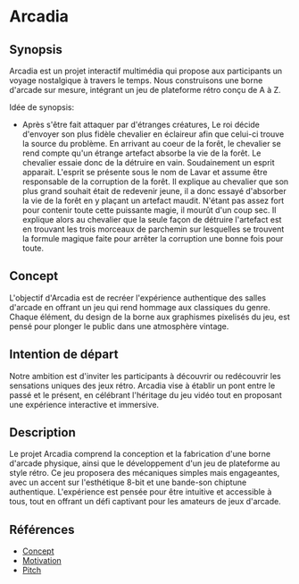 # Arcadia

## Synopsis
Arcadia est un projet interactif multimédia qui propose aux participants un voyage nostalgique à travers le temps. Nous construisons une borne d'arcade sur mesure, intégrant un jeu de plateforme rétro conçu de A à Z.

Idée de synopsis:
- Après s'être fait attaquer par d'étranges créatures, Le roi décide d'envoyer son plus fidèle chevalier en éclaireur afin que celui-ci trouve la source du problème. En arrivant au coeur de la forêt, le chevalier se rend compte qu'un étrange artefact absorbe la vie de la forêt. Le chevalier essaie donc de la détruire en vain. Soudainement un esprit apparait. L'esprit se présente sous le nom de Lavar et assume être responsable de la corruption de la forêt. Il explique au chevalier que son plus grand souhait était de redevenir jeune, il a donc essayé d'absorber la vie de la forêt en y plaçant un artefact maudit. N'étant pas assez fort pour contenir toute cette puissante magie, il mourût d'un coup sec. Il explique alors au chevalier que la seule façon de détruire l'artefact est en trouvant les trois morceaux de parchemin sur lesquelles se trouvent la formule magique faite pour arrêter la corruption une bonne fois pour toute.

## Concept
L'objectif d'Arcadia est de recréer l'expérience authentique des salles d'arcade en offrant un jeu qui rend hommage aux classiques du genre. Chaque élément, du design de la borne aux graphismes pixelisés du jeu, est pensé pour plonger le public dans une atmosphère vintage.

## Intention de départ
Notre ambition est d'inviter les participants à découvrir ou redécouvrir les sensations uniques des jeux rétro. Arcadia vise à établir un pont entre le passé et le présent, en célébrant l'héritage du jeu vidéo tout en proposant une expérience interactive et immersive.

## Description
Le projet Arcadia comprend la conception et la fabrication d'une borne d'arcade physique, ainsi que le développement d'un jeu de plateforme au style rétro. Ce jeu proposera des mécaniques simples mais engageantes, avec un accent sur l'esthétique 8-bit et une bande-son chiptune authentique. L'expérience est pensée pour être intuitive et accessible à tous, tout en offrant un défi captivant pour les amateurs de jeux d'arcade.


## Références

* [Concept](https://tim-montmorency.com/582523-gestion/#/contenus/2_scenarisation/10_idee/10_concept/)
* [Motivation](https://tim-montmorency.com/582523-gestion/#/contenus/2_scenarisation/10_idee/30_motivations/)
* [Pitch](https://tim-montmorency.com/582523-gestion/#/contenus/4_faisabilite/20_pitch/)
